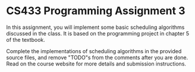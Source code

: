 # CS433 Programming Assignment 3

In this assignment, you will implement some basic scheduling algorithms discussed in the class. It is based on the programming project in chapter 5 of the textbook. 

Complete the implementations of scheduling algorithms in the provided source files, and remove "TODO"s from the comments after you are done. Read on the course website for more details and submission instructions. 

